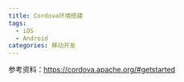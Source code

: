 ```yaml
---
title: Cordova环境搭建
tags:
  - iOS
  - Android
categories: 移动开发
---
```



参考资料：https://cordova.apache.org/#getstarted